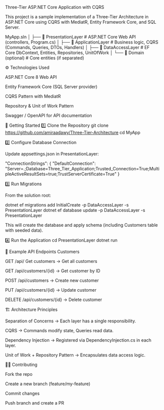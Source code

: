 Three-Tier ASP.NET Core Application with CQRS

This project is a sample implementation of a Three-Tier Architecture in ASP.NET Core using CQRS with MediatR, Entity Framework Core, and SQL Server.

MyApp.sln
│
├── 📂 PresentationLayer     # ASP.NET Core Web API (controllers, Program.cs)
│
├── 📂 ApplicationLayer      # Business logic, CQRS (Commands, Queries, DTOs, Handlers)
│
├── 📂 DataAccessLayer       # EF Core DbContext, Entities, Repositories, UnitOfWork
│
└── 📂 Domain (optional)     # Core entities (if separated)

⚙️ Technologies Used

ASP.NET Core 8 Web API

Entity Framework Core (SQL Server provider)

CQRS Pattern with MediatR

Repository & Unit of Work Pattern

Swagger / OpenAPI for API documentation

🚀 Getting Started
1️⃣ Clone the Repository
git clone https://github.com/amiraadawy/Three-Tier-Architecture
cd MyApp

2️⃣ Configure Database Connection

Update appsettings.json in PresentationLayer:

"ConnectionStrings": {
  "DefaultConnection": "Server=.;Database=Three_Tier_Application;Trusted_Connection=True;MultipleActiveResultSets=true;TrustServerCertificate=True"
}

3️⃣ Run Migrations

From the solution root:

dotnet ef migrations add InitialCreate -p DataAccessLayer -s PresentationLayer
dotnet ef database update -p DataAccessLayer -s PresentationLayer


This will create the database and apply schema (including Customers table with seeded data).

4️⃣ Run the Application
cd PresentationLayer
dotnet run


📌 Example API Endpoints
Customers

GET /api/ Get customers → Get all customers

GET /api/customers/{id} → Get customer by ID

POST /api/customers → Create new customer

PUT /api/customers/{id} → Update customer

DELETE /api/customers/{id} → Delete customer

🏗️ Architecture Principles

Separation of Concerns → Each layer has a single responsibility.

CQRS → Commands modify state, Queries read data.

Dependency Injection → Registered via DependencyInjection.cs in each layer.

Unit of Work + Repository Pattern → Encapsulates data access logic.

👩‍💻 Contributing

Fork the repo

Create a new branch (feature/my-feature)

Commit changes

Push branch and create a PR
